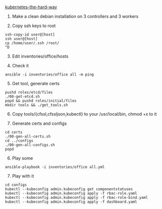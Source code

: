 [kubernetes-the-hard-way](https://github.com/kelseyhightower/kubernetes-the-hard-way)

1. Make a clean debian installation on 3 controllers and 3 workers

2. Copy ssh keys to root

```
ssh-copy-id user@[host]
ssh user@[host]
cp /home/user/.ssh /root/
^D
```

3. Edit inventories/office/hosts

4. Check it

```
ansible -i inventories/office all -m ping
```

5. Get tool, generate certs

```
pushd roles/etcd/files
./00-get-etcd.sh
popd && pushd roles/initial/files
mkdir tools && ./get_tools.sh
```

6. Copy tools/{cfssl,cfssljson,kubectl} to your /usr/local/bin, chmod +x to it

7. Generate certs and configs

```
cd certs
./00-gen-all-certs.sh
cd ../configs
./00-gen-all-configs.sh
popd
```

6. Play some

```
ansible-playbook -i inventories/office all.yml
```

7. Play with it

```
cd configs
kubectl --kubeconfig admin.kubeconfig get componentstatuses
kubectl --kubeconfig admin.kubeconfig apply -f rbac-role.yaml
kubectl --kubeconfig admin.kubeconfig apply -f rbac-role-bind.yaml
kubectl --kubeconfig admin.kubeconfig apply -f dashboard.yaml
```
